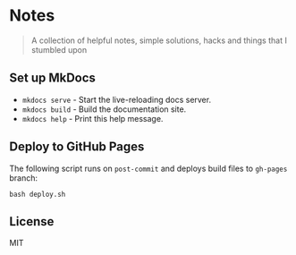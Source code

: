 # Notes
> A collection of helpful notes, simple solutions, hacks and things that I stumbled upon

## Set up MkDocs 
   
   * `mkdocs serve` - Start the live-reloading docs server.
   * `mkdocs build` - Build the documentation site.
   * `mkdocs help` - Print this help message.


## Deploy to GitHub Pages
The following script runs on `post-commit` and deploys build files to `gh-pages` branch:
```
bash deploy.sh
```

## License
MIT
 
